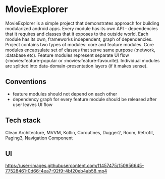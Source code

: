 # MovieExplorer

MovieExplorer is a simple project that demonstrates approach for building modularized android apps.
Every module has its own API - dependencies that it requires and classes that it exposes to the
outside world.
Each module has its own, frameworks independent, graph of dependencies.
Project contains two types of modules: core and feature modules. Core modules encapsulate set of
classes that serve same purpose (:network, :database etc).
Feature modules represent separate UI flow (:movies:feature-popular or :movies:feature-favourite).
Individual modules are splitted into data-domain-presentation layers (if it makes sense).

## Conventions

- feature modules should not depend on each other
- dependency graph for every feature module should be released after user leaves UI flow

## Tech stack

Clean Architecture, MVVM, Kotlin, Coroutines, Dugger2, Room, Retrofit, Paging3, Navigation Component

## UI

https://user-images.githubusercontent.com/11457475/150956645-77528461-0d66-4ea7-92f9-4bf20eb4ab58.mp4


